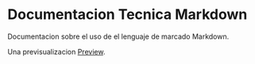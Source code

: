 # Documentacion Tecnica Markdown

Documentacion sobre el uso de el lenguaje de marcado Markdown.

Una previsualizacion [Preview](https://federico-taborda.github.io/Documentacion-Tecnica-Markdown/).

